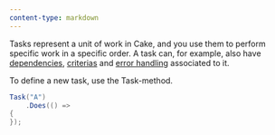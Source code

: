 ```yaml
---
content-type: markdown
---
```


Tasks represent a unit of work in Cake, and you use them to perform specific work in a specific order. A task can, for example, also have [dependencies](/how-does-it-work/tasks/dependencies), [criterias](/how-does-it-work/tasks/criterias) and [error handling](/how-does-it-work/tasks/error-handling) associated to it. 

To define a new task, use the Task-method.

```csharp
Task("A")
    .Does(() =>
{
});
```